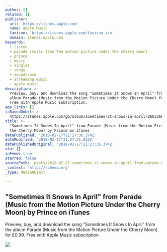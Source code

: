 ```yaml
---
author: []
related: []
publisher:
  url: 'https://itunes.apple.com'
  name: Apple Music
  favicon: 'https://itunes.apple.com/favicon.ico'
  domain: itunes.apple.com
keywords:
  - listen
  - parade (music from the motion picture under the cherry moon)
  - prince
  - music
  - singles
  - songs
  - soundtrack
  - streaming music
  - apple music
description: >-
  Preview, buy, and download the song "Sometimes It Snows In April" from the
  album Parade (Music from the Motion Picture Under the Cherry Moon) for £0.99.
  Free with Apple Music subscription.
app_links: []
isBasedOnUrl: >-
  https://itunes.apple.com/gb/album/sometimes-it-snows-in-april/260336005?i=260336565
title: >-
  "Sometimes It Snows In April" from Parade (Music from the Motion Picture Under
  the Cherry Moon) by Prince on iTunes
datePublished: '2018-02-17T11:27:36.374Z'
dateModified: '2018-02-17T11:27:21.015Z'
datePublishedOriginal: '2018-02-17T11:27:36.374Z'
via: {}
inFeed: true
starred: false
sourcePath: _posts/2018-02-17-sometimes-it-snows-in-april-from-parade-music-from-the-mo.md
_context: 'http://schema.org'
_type: MediaObject

---
```

<article style=""><h1>"Sometimes It Snows In April" from Parade (Music from the Motion Picture Under the Cherry Moon) by Prince on iTunes</h1><p>Preview, buy, and download the song "Sometimes It Snows In April" from the album Parade (Music from the Motion Picture Under the Cherry Moon) for £0.99. Free with Apple Music subscription.</p><img src="https://is1-ssl.mzstatic.com/image/thumb/Music/07/d3/89/mzi.aqreapxn.jpg/1200x630bb.jpg" /></article>
